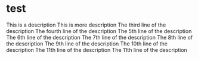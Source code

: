 # test
This is a description
This is more description
The third line of the description
The fourth line of the description
The 5th line of the description
The 6th line of the description
The 7th line of the description
The 8th line of the description
The 9th line of the description
The 10th line of the description
The 11th line of the description
The 11th line of the description
